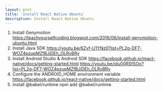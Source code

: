 ```yaml
---
layout: post
title: 'Install React Native Ubuntu'
description: Install React Native Ubuntu
---
```



1. Install Genymotion
https://teachyourselfcoding.blogspot.com/2016/06/install-genymotion-ubuntu.html
2. Install Java SDK
https://youtu.be/6Zvf-U1YNz0?list=PL2g-DF7-WOZ4pzupMZfBJiDEh_OLRvBRy
3. Install Android Studio & Android SDK
https://facebook.github.io/react-native/docs/getting-started.html
https://youtu.be/qIu00RSfSOo?list=PL2g-DF7-WOZ4pzupMZfBJiDEh_OLRvBRy
4. Configure the ANDROID_HOME environment variable
https://facebook.github.io/react-native/docs/getting-started.html
5. Install @babel/runtime
npm add @babel/runtime